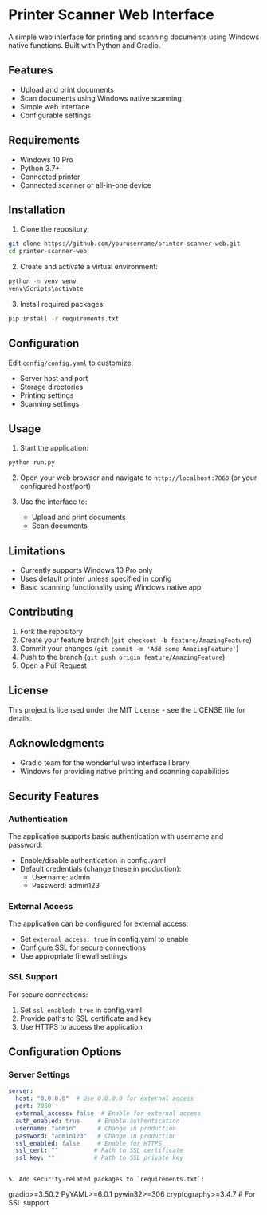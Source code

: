 # Printer Scanner Web Interface

A simple web interface for printing and scanning documents using Windows native functions. Built with Python and Gradio.

## Features

- Upload and print documents
- Scan documents using Windows native scanning
- Simple web interface
- Configurable settings

## Requirements

- Windows 10 Pro
- Python 3.7+
- Connected printer
- Connected scanner or all-in-one device

## Installation

1. Clone the repository:
```bash
git clone https://github.com/yourusername/printer-scanner-web.git
cd printer-scanner-web
```

2. Create and activate a virtual environment:
```bash
python -m venv venv
venv\Scripts\activate
```

3. Install required packages:
```bash
pip install -r requirements.txt
```

## Configuration

Edit `config/config.yaml` to customize:
- Server host and port
- Storage directories
- Printing settings
- Scanning settings

## Usage

1. Start the application:
```bash
python run.py
```

2. Open your web browser and navigate to `http://localhost:7860` (or your configured host/port)

3. Use the interface to:
   - Upload and print documents
   - Scan documents

## Limitations

- Currently supports Windows 10 Pro only
- Uses default printer unless specified in config
- Basic scanning functionality using Windows native app

## Contributing

1. Fork the repository
2. Create your feature branch (`git checkout -b feature/AmazingFeature`)
3. Commit your changes (`git commit -m 'Add some AmazingFeature'`)
4. Push to the branch (`git push origin feature/AmazingFeature`)
5. Open a Pull Request

## License

This project is licensed under the MIT License - see the LICENSE file for details.

## Acknowledgments

- Gradio team for the wonderful web interface library
- Windows for providing native printing and scanning capabilities

## Security Features

### Authentication
The application supports basic authentication with username and password:
- Enable/disable authentication in config.yaml
- Default credentials (change these in production):
  - Username: admin
  - Password: admin123

### External Access
The application can be configured for external access:
- Set `external_access: true` in config.yaml to enable
- Configure SSL for secure connections
- Use appropriate firewall settings

### SSL Support
For secure connections:
1. Set `ssl_enabled: true` in config.yaml
2. Provide paths to SSL certificate and key
3. Use HTTPS to access the application

## Configuration Options

### Server Settings
```yaml
server:
  host: "0.0.0.0"  # Use 0.0.0.0 for external access
  port: 7860
  external_access: false  # Enable for external access
  auth_enabled: true     # Enable authentication
  username: "admin"      # Change in production
  password: "admin123"   # Change in production
  ssl_enabled: false     # Enable for HTTPS
  ssl_cert: ""          # Path to SSL certificate
  ssl_key: ""           # Path to SSL private key
```
```

5. Add security-related packages to `requirements.txt`:

```
gradio>=3.50.2
PyYAML>=6.0.1
pywin32>=306
cryptography>=3.4.7  # For SSL support